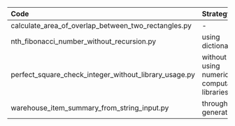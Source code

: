 | Code                                                 | Strategy                          |
|:-----------------------------------------------------|:----------------------------------|
| calculate_area_of_overlap_between_two_rectangles.py  | -                                 |
| nth_fibonacci_number_without_recursion.py            | using dictionary                  |
| perfect_square_check_integer_without_library_usage.py| without using numerical computation libraries |
| warehouse_item_summary_from_string_input.py          | through generator                 |
